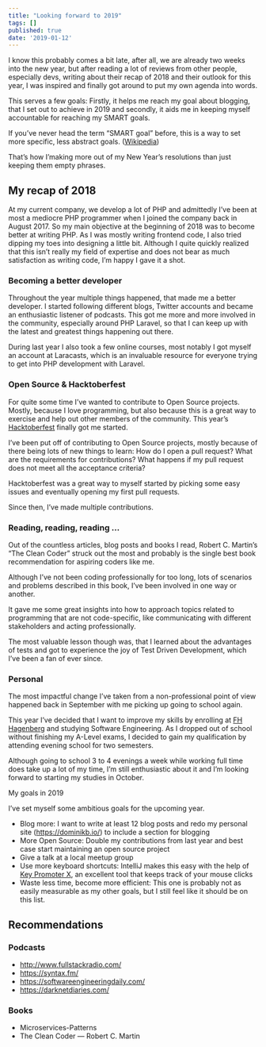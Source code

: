 ```yaml
---
title: "Looking forward to 2019"
tags: []
published: true
date: '2019-01-12'
---
```


I know this probably comes a bit late, after all, we are already two weeks into the new year, but after reading a lot of reviews from other people, especially devs, writing about their recap of 2018 and their outlook for this year, I was inspired and finally got around to put my own agenda into words.

This serves a few goals: Firstly, it helps me reach my goal about blogging, that I set out to achieve in 2019 and secondly, it aids me in keeping myself accountable for reaching my SMART goals.

If you’ve never head the term “SMART goal” before, this is a way to set more specific, less abstract goals. ([Wikipedia](https://en.wikipedia.org/wiki/SMART_criteria))

That’s how I’making more out of my New Year’s resolutions than just keeping them empty phrases.

## My recap of 2018

At my current company, we develop a lot of PHP and admittedly I’ve been at most a mediocre PHP programmer when I joined the company back in August 2017. So my main objective at the beginning of 2018 was to become better at writing PHP. As I was mostly writing frontend code, I also tried dipping my toes into designing a little bit. Although I quite quickly realized that this isn’t really my field of expertise and does not bear as much satisfaction as writing code, I’m happy I gave it a shot.

### Becoming a better developer

Throughout the year multiple things happened, that made me a better developer. I started following different blogs, Twitter accounts and became an enthusiastic listener of podcasts. This got me more and more involved in the community, especially around PHP Laravel, so that I can keep up with the latest and greatest things happening out there.

During last year I also took a few online courses, most notably I got myself an account at Laracasts, which is an invaluable resource for everyone trying to get into PHP development with Laravel.

### Open Source & Hacktoberfest

For quite some time I’ve wanted to contribute to Open Source projects. Mostly, because I love programming, but also because this is a great way to exercise and help out other members of the community. This year’s [Hacktoberfest](https://hacktoberfest.digitalocean.com/) finally got me started.

I’ve been put off of contributing to Open Source projects, mostly because of there being lots of new things to learn: How do I open a pull request? What are the requirements for contributions? What happens if my pull request does not meet all the acceptance criteria?

Hacktoberfest was a great way to myself started by picking some easy issues and eventually opening my first pull requests.

Since then, I’ve made multiple contributions.

### Reading, reading, reading …

Out of the countless articles, blog posts and books I read, Robert C. Martin’s “The Clean Coder” struck out the most and probably is the single best book recommendation for aspiring coders like me.

Although I’ve not been coding professionally for too long, lots of scenarios and problems described in this book, I’ve been involved in one way or another.

It gave me some great insights into how to approach topics related to programming that are not code-specific, like communicating with different stakeholders and acting professionally.

The most valuable lesson though was, that I learned about the advantages of tests and got to experience the joy of Test Driven Development, which I’ve been a fan of ever since.

### Personal

The most impactful change I’ve taken from a non-professional point of view happened back in September with me picking up going to school again.

This year I’ve decided that I want to improve my skills by enrolling at [FH Hagenberg](https://www.fh-ooe.at/en/hagenberg-campus/) and studying Software Engineering. As I dropped out of school without finishing my A-Level exams, I decided to gain my qualification by attending evening school for two semesters.

Although going to school 3 to 4 evenings a week while working full time does take up a lot of my time, I’m still enthusiastic about it and I’m looking forward to starting my studies in October.

My goals in 2019

I’ve set myself some ambitious goals for the upcoming year.

* Blog more: I want to write at least 12 blog posts and redo my personal site (https://dominikb.io/) to include a section for blogging
* More Open Source: Double my contributions from last year and best case start maintaining an open source project
* Give a talk at a local meetup group
* Use more keyboard shortcuts: IntelliJ makes this easy with the help of [Key Promoter X](https://plugins.jetbrains.com/plugin/9792-key-promoter-x), an excellent tool that keeps track of your mouse clicks
* Waste less time, become more efficient: This one is probably not as easily measurable as my other goals, but I still feel like it should be on this list.

## Recommendations

### Podcasts

* http://www.fullstackradio.com/
* https://syntax.fm/
* https://softwareengineeringdaily.com/
* https://darknetdiaries.com/

### Books

* Microservices-Patterns
* The Clean Coder — Robert C. Martin
